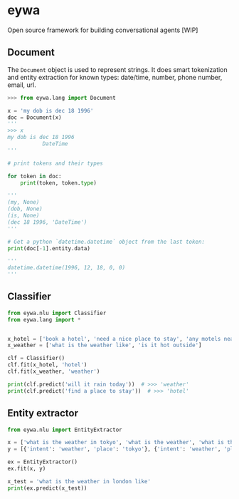 # eywa
Open source framework for building conversational agents [WIP]

## Document

The `Document` object is used to represent strings. It does smart tokenization and entity extraction for known types: date/time, number, phone number, email, url.

```python
>>> from eywa.lang import Document

x = 'my dob is dec 18 1996'
doc = Document(x)
'''
>>> x
my dob is dec 18 1996
           DateTime
'''

# print tokens and their types

for token in doc:
    print(token, token.type)

'''
(my, None)
(dob, None)
(is, None)
(dec 18 1996, 'DateTime')
'''

# Get a python `datetime.datetime` object from the last token:
print(doc[-1].entity.data)

'''
datetime.datetime(1996, 12, 18, 0, 0)
'''

```

## Classifier

```python
from eywa.nlu import Classifier
from eywa.lang import *


x_hotel = ['book a hotel', 'need a nice place to stay', 'any motels near by']
x_weather = ['what is the weather like', 'is it hot outside']

clf = Classifier()
clf.fit(x_hotel, 'hotel')
clf.fit(x_weather, 'weather')

print(clf.predict('will it rain today'))  # >>> 'weather'
print(clf.predict('find a place to stay'))  # >>> 'hotel'
```

## Entity extractor

```python
from eywa.nlu import EntityExtractor

x = ['what is the weather in tokyo', 'what is the weather', 'what is the weather like in kochi']
y = [{'intent': 'weather', 'place': 'tokyo'}, {'intent': 'weather', 'place': 'here'}, {'intent': 'weather', 'place': 'kochi'}]

ex = EntityExtractor()
ex.fit(x, y)

x_test = 'what is the weather in london like'
print(ex.predict(x_test))
```

